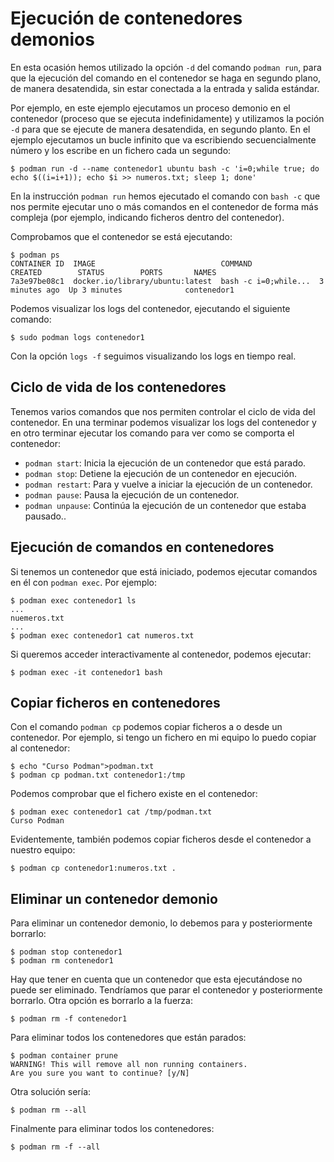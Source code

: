 # Ejecución de contenedores demonios

En esta ocasión hemos utilizado la opción `-d` del comando `podman run`, para que la ejecución del comando en el contenedor se haga en segundo plano, de manera desatendida, sin estar conectada a la entrada y salida estándar.

Por ejemplo, en este ejemplo ejecutamos un proceso demonio en el contenedor (proceso que se ejecuta indefinidamente) y utilizamos la poción `-d` para que se ejecute de manera desatendida, en segundo planto. En el ejemplo ejecutamos un bucle infinito que va escribiendo secuencialmente número y los escribe en un fichero cada un segundo:

```
$ podman run -d --name contenedor1 ubuntu bash -c 'i=0;while true; do echo $((i=i+1)); echo $i >> numeros.txt; sleep 1; done'
```

En la instrucción `podman run` hemos ejecutado el comando con `bash -c` que nos permite ejecutar uno o más comandos en el contenedor de forma más compleja (por ejemplo, indicando ficheros dentro del contenedor).

Comprobamos que el contenedor se está ejecutando:

```
$ podman ps
CONTAINER ID  IMAGE                            COMMAND               CREATED        STATUS        PORTS       NAMES
7a3e97be08c1  docker.io/library/ubuntu:latest  bash -c i=0;while...  3 minutes ago  Up 3 minutes              contenedor1
```

Podemos visualizar los logs del contenedor, ejecutando el siguiente comando:

```
$ sudo podman logs contenedor1
```

Con la opción `logs -f` seguimos visualizando los logs en tiempo real.

## Ciclo de vida de los contenedores

Tenemos varios comandos que nos permiten controlar el ciclo de vida del contenedor. En una terminar podemos visualizar los logs del contenedor y en otro terminar ejecutar los comando para ver como se comporta el contenedor:

* `podman start`: Inicia la ejecución de un contenedor que está parado.
* `podman stop`: Detiene la ejecución de un contenedor en ejecución.
* `podman restart`: Para y vuelve a iniciar la ejecución de un contenedor.
* `podman pause`: Pausa la ejecución de un contenedor.
* `podman unpause`: Continúa la ejecución de un contenedor que estaba pausado..

## Ejecución de comandos en contenedores

Si tenemos un contenedor que está iniciado, podemos ejecutar comandos en él con `podman exec`. Por ejemplo:

```
$ podman exec contenedor1 ls
...
nuemeros.txt
...
$ podman exec contenedor1 cat numeros.txt
```

Si queremos acceder interactivamente al contenedor, podemos ejecutar:

```
$ podman exec -it contenedor1 bash
```

## Copiar ficheros en contenedores

Con el comando `podman cp` podemos copiar ficheros a o desde un contenedor. Por ejemplo, si tengo un fichero en mi equipo lo puedo copiar al contenedor:

```
$ echo "Curso Podman">podman.txt
$ podman cp podman.txt contenedor1:/tmp
```

Podemos comprobar que el fichero existe en el contenedor:

```
$ podman exec contenedor1 cat /tmp/podman.txt
Curso Podman
```

Evidentemente, también podemos copiar ficheros desde el contenedor a nuestro equipo:

```
$ podman cp contenedor1:numeros.txt .
```

## Eliminar un contenedor demonio

Para eliminar un contenedor demonio, lo debemos para y posteriormente borrarlo:

```
$ podman stop contenedor1
$ podman rm contenedor1
```

Hay que tener en cuenta que un contenedor que esta ejecutándose no puede ser eliminado. Tendríamos que parar el contenedor y posteriormente borrarlo. Otra opción es borrarlo a la fuerza:

```
$ podman rm -f contenedor1
```

Para eliminar todos los contenedores que están parados:

```
$ podman container prune
WARNING! This will remove all non running containers.
Are you sure you want to continue? [y/N] 
```

Otra solución sería:

```
$ podman rm --all
```

Finalmente para eliminar todos los contenedores:

```
$ podman rm -f --all
```
